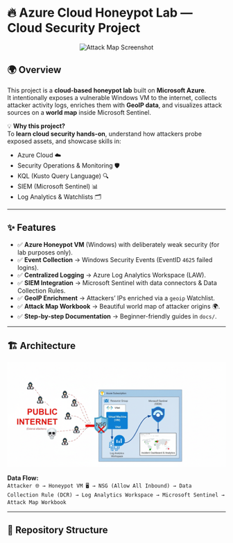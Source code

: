 # 🔥 Azure Cloud Honeypot Lab — Cloud Security Project

<p align="center">
  <img src="docs/screenshots/15-attack-map-final.png" width="700" alt="Attack Map Screenshot"/>
</p>

## 🌍 Overview
This project is a **cloud-based honeypot lab** built on **Microsoft Azure**.  
It intentionally exposes a vulnerable Windows VM to the internet, collects attacker activity logs, enriches them with **GeoIP data**, and visualizes attack sources on a **world map** inside Microsoft Sentinel.

💡 **Why this project?**  
To **learn cloud security hands-on**, understand how attackers probe exposed assets, and showcase skills in:
- Azure Cloud ☁️
- Security Operations & Monitoring 🛡️
- KQL (Kusto Query Language) 🔍
- SIEM (Microsoft Sentinel) 📊
- Log Analytics & Watchlists 🗂️

---

## ✨ Features
- ✅ **Azure Honeypot VM** (Windows) with deliberately weak security (for lab purposes only).  
- ✅ **Event Collection** → Windows Security Events (EventID `4625` failed logins).  
- ✅ **Centralized Logging** → Azure Log Analytics Workspace (LAW).  
- ✅ **SIEM Integration** → Microsoft Sentinel with data connectors & Data Collection Rules.  
- ✅ **GeoIP Enrichment** → Attackers’ IPs enriched via a `geoip` Watchlist.  
- ✅ **Attack Map Workbook** → Beautiful world map of attacker origins 🌍.  
- ✅ **Step-by-step Documentation** → Beginner-friendly guides in `docs/`.  

---

## 🏗️ Architecture

<p align="center">
  <img src="ARCHITECTURE.png" width="650" alt="Architecture Diagram"/>
</p>

**Data Flow:**  
`Attacker 🌐 → Honeypot VM 🖥️ → NSG (Allow All Inbound) → Data Collection Rule (DCR) → Log Analytics Workspace → Microsoft Sentinel → Attack Map Workbook`

---

## 📂 Repository Structure
